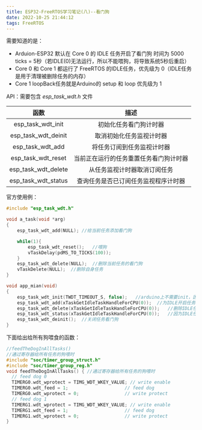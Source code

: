 ```yaml
---
title: ESP32-FreeRTOS学习笔记(八)--看门狗
date: 2022-10-25 21:44:12
tags: FreeRTOS
---
```


 需要知道的是：

- Arduion-ESP32 默认在 Core 0 的 IDLE 任务开启了看门狗 时间为 5000 ticks = 5秒（若IDLE(0)无法运行，所以不能喂狗，将导致系统5秒后重启）
- Core 0 和 Core 1 都运行了 FreeRTOS 的IDLE任务，优先级为 0（IDLE任务是用于清理被删除任务的内存）
- Core 1 loopBack任务就是Arduino的 setup 和 loop 优先级为 1

API：需要包含 *esp_task_wdt.h* 文件

|        函数         |                  描述                  |
| :-----------------: | :------------------------------------: |
|  esp_task_wdt_init  |         初始化任务看门狗计时器         |
| esp_task_wdt_deinit |        取消初始化任务监视计时器        |
|  esp_task_wdt_add   |       将任务订阅到任务监视计时器       |
| esp_task_wdt_reset  | 当前正在运行的任务重置任务看门狗计时器 |
| esp_task_wdt_delete |      从任务监视计时器取消订阅任务      |
| esp_task_wdt_status |  查询任务是否已订阅任务监视程序计时器  |

官方使用例：

```c++
#include "esp_task_wdt.h"

void a_task(void *arg)
{
    esp_task_wdt_add(NULL);	//给当前任务添加看门狗

    while(1){
        esp_task_wdt_reset();	//喂狗
        vTaskDelay(pdMS_TO_TICKS(100));
    }
    esp_task_wdt_delete(NULL);	//删除当前任务的看门狗
    vTaskDelete(NULL);	//删除自身任务
}

void app_mian(void)
{
    esp_task_wdt_init(TWDT_TIMEOUT_S, false);	//arduino上不需要init，因为官方已经写到你程序前面了
    esp_task_wdt_add(xTaskGetIdleTaskHandleForCPU(0));	//为IDLE开启任务看门狗
    esp_task_wdt_delete(xTaskGetIdleTaskHandleForCPU(0));	//删除IDLE任务的看门狗
    esp_task_wdt_status(xTaskGetIdleTaskHandleForCPU(0));	//因为IDLE任务看门狗被删除所以会返回ESP_ERR_NOT_FOUND
    esp_task_wdt_deinit();	//关闭任务看门狗
}
```

下面给出给所有狗喂食的函数：

```c++
//feedTheDogInAllTasks()
//通过寄存器给所有任务的狗喂时
#include "soc/timer_group_struct.h"
#include "soc/timer_group_reg.h"
void feedTheDogInAllTasks() { //通过寄存器给所有任务的狗喂时
  // feed dog 0
  TIMERG0.wdt_wprotect = TIMG_WDT_WKEY_VALUE; // write enable
  TIMERG0.wdt_feed = 1;                     // feed dog
  TIMERG0.wdt_wprotect = 0;                 // write protect
  // feed dog 1
  TIMERG1.wdt_wprotect = TIMG_WDT_WKEY_VALUE; // write enable
  TIMERG1.wdt_feed = 1;                     // feed dog
  TIMERG1.wdt_wprotect = 0;                 // write protect
}
```

